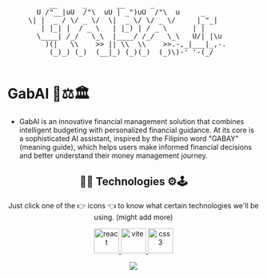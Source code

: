 <pre align="center">
   __      _       __      _                  
U /"__|uU  /"\  uU | _")uU  /"\  u     _      
\| |  _ / \/ _ \/  \|  _ \/ \/ _ \/     |_"_|     
 | |_| |  / _ \   | |_) | / _ \      | |      
  \____| /_/   \_\  |____/ /_/   \_\   U/| |\u    
  )(|   \\    >> || \\  \\    >>.-,_|___|_,-. 
 (_)_) (_)  (__|_) (_)(_)  (_)\)-' '-(_/  
                                                                                                                   
</pre>

# GabAI 💸⚖️🏛
  - GabAI is an innovative financial management solution that combines intelligent budgeting with personalized financial guidance. At its core is a sophisticated AI assistant, inspired by the Filipino word "GABAY" (meaning guide), which helps users make informed financial decisions and better understand their money management journey.


<h2 align="center">👾🚀 Technologies ⚙️🕹️</h2>
<p align="center"> Just click one of the 👉 icons 👈 to know what certain technologies we'll be using. (might add more) </p>
 <p align="center">
  <a href="https://reactjs.org/" target="_blank" rel="noreferrer"> <img src="https://techstack-generator.vercel.app/react-icon.svg" alt="react" width="50" height="50"/> </a>
  <a href="https://vitejs.dev/" target="_blank" rel="noreferrer"> <img src="https://skillicons.dev/icons?i=vite" alt="vite" width="50" height="50"/> </a>
   <a href="https://firebase.google.com/" target="_blank" rel="noreferrer"> <img src="https://skillicons.dev/icons?i=firebase" alt="css3" width="50" height="50"/> </a> 
 </p>

  <div align="center">
  
   <a href="https://github.com/Alexza-ctrl/BAEMAX.git" target="_blank">
    <img src="https://img.shields.io/badge/Gab_AI_Repo-ab7e06.svg?style=for-the-badge&logo=google-cloud&logoColor=white" target="_blank" />
  </a>
  </div>

|                                                                                      |
|:------------------------------------------------------------------------------------:|
